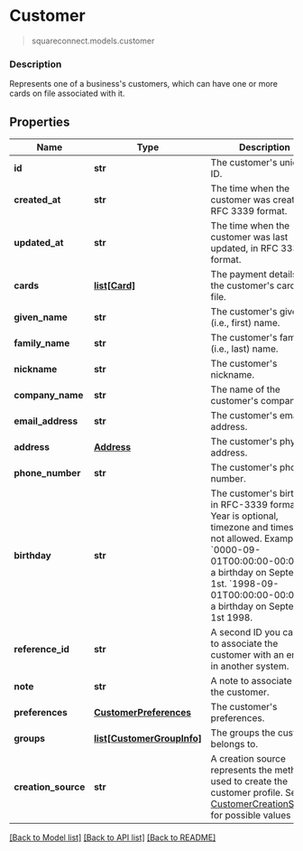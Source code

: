 # Customer
> squareconnect.models.customer

### Description

Represents one of a business's customers, which can have one or more cards on file associated with it.

## Properties
Name | Type | Description | Notes
------------ | ------------- | ------------- | -------------
**id** | **str** | The customer&#39;s unique ID. | 
**created_at** | **str** | The time when the customer was created, in RFC 3339 format. | 
**updated_at** | **str** | The time when the customer was last updated, in RFC 3339 format. | 
**cards** | [**list[Card]**](Card.md) | The payment details of the customer&#39;s cards on file. | [optional] 
**given_name** | **str** | The customer&#39;s given (i.e., first) name. | [optional] 
**family_name** | **str** | The customer&#39;s family (i.e., last) name. | [optional] 
**nickname** | **str** | The customer&#39;s nickname. | [optional] 
**company_name** | **str** | The name of the customer&#39;s company. | [optional] 
**email_address** | **str** | The customer&#39;s email address. | [optional] 
**address** | [**Address**](Address.md) | The customer&#39;s physical address. | [optional] 
**phone_number** | **str** | The customer&#39;s phone number. | [optional] 
**birthday** | **str** | The customer&#39;s birthday in RFC-3339 format. Year is optional, timezone and times are not allowed. Example: &#x60;0000-09-01T00:00:00-00:00&#x60; for a birthday on September 1st. &#x60;1998-09-01T00:00:00-00:00&#x60; for a birthday on September 1st 1998. | [optional] 
**reference_id** | **str** | A second ID you can set to associate the customer with an entity in another system. | [optional] 
**note** | **str** | A note to associate with the customer. | [optional] 
**preferences** | [**CustomerPreferences**](CustomerPreferences.md) | The customer&#39;s preferences. | [optional] 
**groups** | [**list[CustomerGroupInfo]**](CustomerGroupInfo.md) | The groups the customer belongs to. | [optional] 
**creation_source** | **str** | A creation source represents the method used to create the customer profile. See [CustomerCreationSource](#type-customercreationsource) for possible values | [optional] 

[[Back to Model list]](../README.md#documentation-for-models) [[Back to API list]](../README.md#documentation-for-api-endpoints) [[Back to README]](../README.md)


